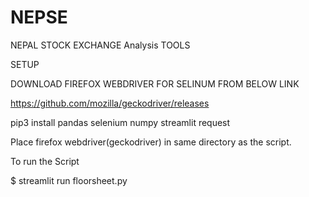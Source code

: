 # NEPSE
NEPAL STOCK EXCHANGE Analysis TOOLS




SETUP

DOWNLOAD FIREFOX WEBDRIVER FOR SELINUM FROM BELOW LINK

https://github.com/mozilla/geckodriver/releases

pip3 install pandas selenium numpy streamlit request

Place firefox webdriver(geckodriver) in same directory as the script.

To run the Script

$ streamlit run floorsheet.py


